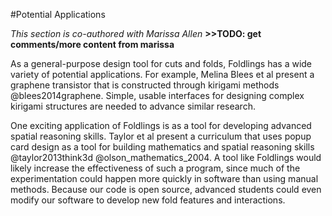 #Potential Applications

_This section is co-authored with Marissa Allen_  **>>TODO: get comments/more content from marissa**

As a general-purpose design tool for cuts and folds, Foldlings has a wide variety of potential applications.
For example, Melina Blees et al present a graphene transistor that is constructed through kirigami methods @blees2014graphene.  Simple, usable interfaces for designing complex kirigami structures are needed to advance similar research.
 
One exciting application of Foldlings is as a tool for developing advanced spatial reasoning skills.  Taylor et al present a curriculum that uses popup card design as a tool for building mathematics and spatial reasoning skills @taylor2013think3d @olson_mathematics_2004.  A tool like Foldlings would likely increase the effectiveness of such a program, since much of the experimentation could happen more quickly in software than using manual methods.  Because our code is open source, advanced students could even modify our software to develop new fold features and interactions.